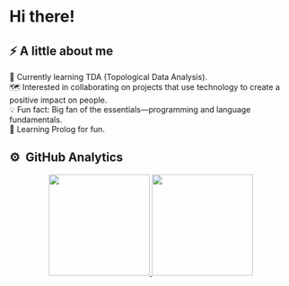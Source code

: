 <h1 aling="center">Hi there!</h1>

<h2 aling="left"> ⚡️ A little about me  </h2>

🤯 Currently learning TDA (Topological Data Analysis).<br>
🗺️ Interested in collaborating on projects that use technology to create a positive impact on people.<br>
💡 Fun fact: Big fan of the essentials—programming and language fundamentals.<br>
🦉 Learning Prolog for fun.<br>


<h2 align="left"> ⚙️ &nbsp;GitHub Analytics </h2>

<p align="center">
<a href="https://github.com/ArisGuimera">
  <img height="180em" src="https://github-readme-stats-eight-theta.vercel.app/api?username=LorenaSDLS&show_icons=true&theme=algolia&include_all_commits=true&count_private=true"/> 
  <img height="180em" src="https://github-readme-stats-eight-theta.vercel.app/api/top-langs/?username=LorenaSDLS&layout=compact&langs_count=8&theme=algolia"/>

</a>
</p>
